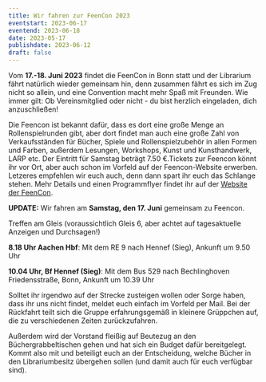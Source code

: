 ```yaml
---
title: Wir fahren zur FeenCon 2023
eventstart: 2023-06-17
eventend: 2023-06-18
date: 2023-05-17
publishdate: 2023-06-12
draft: false
---
```


Vom **17.-18. Juni 2023** findet die FeenCon in Bonn statt und der Librarium fährt natürlich wieder gemeinsam hin, denn zusammen fährt es sich im Zug nicht so allein, und eine Convention macht mehr Spaß mit Freunden. Wie immer gilt: Ob Vereinsmitglied oder nicht - du bist herzlich eingeladen, dich anzuschließen!

Die Feencon ist bekannt dafür, dass es dort eine große Menge an Rollenspielrunden gibt, aber dort findet man auch eine große Zahl von Verkaufsständen für Bücher, Spiele und Rollenspielzubehör in allen Formen und Farben, außerdem Lesungen, Workshops, Kunst und Kunsthandwerk, LARP etc. Der Eintritt für Samstag beträgt 7.50 €.Tickets zur Feencon könnt ihr vor Ort, aber auch schon im Vorfeld auf der Feencon-Website erwerben. Letzeres empfehlen wir euch auch, denn dann spart ihr euch das Schlange stehen. Mehr Details und einen Programmflyer findet ihr auf der [Website der FeenCon](https://feencon.de/). 

**UPDATE:**
Wir fahren am **Samstag, den 17. Juni** gemeinsam zu Feencon.

Treffen am Gleis (voraussichtlich Gleis 6, aber achtet auf tagesaktuelle Anzeigen und Durchsagen!)

**8.18 Uhr Aachen Hbf**: Mit dem RE 9 nach Hennef (Sieg), Ankunft um 9.50 Uhr

**10.04 Uhr, Bf Hennef (Sieg)**: Mit dem Bus 529 nach Bechlinghoven Friedensstraße, Bonn, Ankunft um 10.39 Uhr


Solltet ihr irgendwo auf der Strecke zusteigen wollen oder Sorge haben, dass ihr uns nicht findet, meldet euch einfach im Vorfeld per Mail. Bei der Rückfahrt teilt sich die Gruppe erfahrungsgemäß in kleinere Grüppchen auf, die zu verschiedenen Zeiten zurückzufahren.

Außerdem wird der Vorstand fleißig auf Beutezug an den Büchergrabbeltischen gehen und hat sich ein Budget dafür bereitgelegt. Kommt also mit und beteiligt euch an der Entscheidung, welche Bücher in den Librariumbesitz übergehen sollen (und damit auch für euch verfügbar sind). 